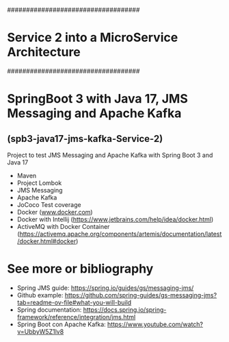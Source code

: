 ###################################
# Service 2 into a MicroService Architecture
###################################
# SpringBoot 3 with Java 17, JMS Messaging and Apache Kafka
## (spb3-java17-jms-kafka-Service-2)
Project to test JMS Messaging and Apache Kafka with Spring Boot 3 and Java 17
- Maven
- Project Lombok
- JMS Messaging
- Apache Kafka
- JoCoco Test coverage
- Docker (www.docker.com)
- Docker with Intellij (https://www.jetbrains.com/help/idea/docker.html)
- ActiveMQ with Docker Container (https://activemq.apache.org/components/artemis/documentation/latest/docker.html#docker)


# See more or bibliography
- Spring JMS guide:  https://spring.io/guides/gs/messaging-jms/
- Github example: https://github.com/spring-guides/gs-messaging-jms?tab=readme-ov-file#what-you-will-build
- Spring documentation: https://docs.spring.io/spring-framework/reference/integration/jms.html
- Spring Boot con Apache Kafka: https://www.youtube.com/watch?v=UbbyW5Z1lv8
